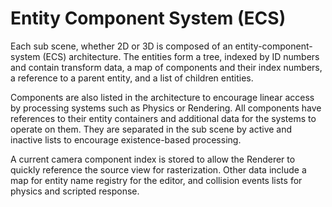 # Entity Component System (ECS)

Each sub scene, whether 2D or 3D is composed of an entity-component-system (ECS) architecture. The entities form a tree, indexed by ID numbers and contain transform data, a map of components and their index numbers, a reference to a parent entity, and a list of children entities.

Components are also listed in the architecture to encourage linear access by processing systems such as Physics or Rendering. All components have references to their entity containers and additional data for the systems to operate on them. They are separated in the sub scene by active and inactive lists to encourage existence-based processing. 

A current camera component index is stored to allow the Renderer to quickly reference the source view for rasterization. Other data include a map for entity name registry for the editor, and collision events lists for physics and scripted response.